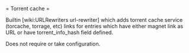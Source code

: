 = Torrent cache =

Builtin [wiki:URLRewriters url-rewriter] which adds torrent cache service (torcache, torrage, etc) links for entries which have either magnet link as URL or have torrent_info_hash field defined.

Does not require or take configuration.
